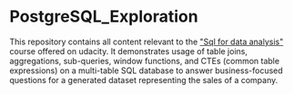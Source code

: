 # PostgreSQL_Exploration

This repository contains all content relevant to the ["Sql for data analysis"](https://www.udacity.com/course/sql-for-data-analysis--ud198) course offered on udacity. It demonstrates usage of table joins, aggregations, sub-queries, window functions, and CTEs (common table expressions) on a multi-table SQL database to answer business-focused questions for a generated dataset representing the sales of a company.
